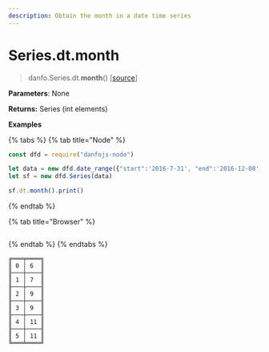 ```yaml
---
description: Obtain the month in a date time series
---
```


# Series.dt.month

> danfo.Series.dt.**month**\(\)    \[[source](https://github.com/opensource9ja/danfojs/blob/master/danfojs/src/core/timeseries.js#L193)\]

**Parameters**: None

**Returns:** Series \(int elements\)

**Examples**

{% tabs %}
{% tab title="Node" %}
```javascript
const dfd = require("danfojs-node")

let data = new dfd.date_range({"start":'2016-7-31', "end":'2016-12-08', freq:"M"})
let sf = new dfd.Series(data)

sf.dt.month().print()
```
{% endtab %}

{% tab title="Browser" %}
```

```
{% endtab %}
{% endtabs %}

```text
╔═══╤════╗
║ 0 │ 6  ║
╟───┼────╢
║ 1 │ 7  ║
╟───┼────╢
║ 2 │ 9  ║
╟───┼────╢
║ 3 │ 9  ║
╟───┼────╢
║ 4 │ 11 ║
╟───┼────╢
║ 5 │ 11 ║
╚═══╧════╝
```


